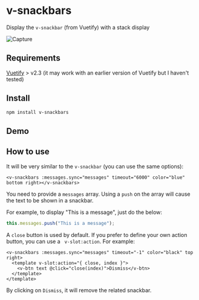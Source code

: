 # v-snackbars
Display the `v-snackbar` (from Vuetify) with a stack display

![Capture](https://user-images.githubusercontent.com/946315/86259071-d8468480-bbbb-11ea-9eca-3aac7d9be455.PNG)

## Requirements

[Vuetify](https://www.npmjs.com/package/vuetify) > v2.3 (it may work with an earlier version of Vuetify but I haven't tested)

## Install

```bash
npm install v-snackbars
```

## Demo

## How to use

It will be very similar to the `v-snackbar` (you can use the same options):
```vue
<v-snackbars :messages.sync="messages" timeout="6000" color="blue" bottom right></v-snackbars>
```

You need to provide a `messages` array. Using a `push` on the array will cause the text to be shown in a snackbar.

For example, to display "This is a message", just do the below:
```javascript
this.messages.push("This is a message");
```

A `close` button is used by default. If you prefer to define your own action button, you can use a ` v-slot:action`.
For example:
```vue
<v-snackbars :messages.sync="messages" timeout="-1" color="black" top right>
  <template v-slot:action="{ close, index }">
    <v-btn text @click="close(index)">Dismiss</v-btn>
  </template>
</template>
```

By clicking on `Dismiss`, it will remove the related snackbar.
